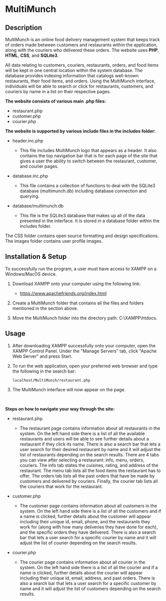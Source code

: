 # MultiMunch

## Description
MultiMunch is an online food delivery management system that keeps track of orders made between customers and restaurants within the application, along with the couriers who delivered these orders. The website uses **PHP**, **HTML**, **CSS**, and **SQLite3**.

All data relating to customers, couriers, restaurants, orders, and food items will be kept in one central location within the system database. The database provides indexing information that catalogs well-known restaurants, their food items, and orders. Using the MultiMunch interface, individuals will be able to search or click for restaurants, customers, and couriers by name in a list on their respective pages.

**The website consists of various main .php files:**

- restaurant.php
- customer.php
- courier.php

**The website is supported by various include files in the includes folder:**

- header.inc.php
	- This file includes MultiMunch logo that appears as a header. It also contains the top navigation bar that is for each page of the site that gives a user the ability to switch between the restaurant, customer, and courier pages.

- database.inc.php
	- This file contains a collection of functions to deal with the SQLite3 database (multimunch.db) including database connection and querying. 

- database/multimunch.db
	- This file is the SQLite3 database that makes up all of the data presented in the interface. It is stored in a database folder within the includes folder. 


The CSS folder contains open source formatting and design specifications. The images folder contains user profile images. 

## Installation & Setup

To successfully run the program, a user must have access to XAMPP on a Windows/MacOS device.

1. Download XAMPP onto your computer using the following link:
	- https://www.apachefriends.org/index.html 

2. Create a MultiMunch folder that contains all the files and folders mentioned in the section above. 

3. Move the MultiMunch folder into the directory path: C:\XAMPP\htdocs.


## Usage
1. After downloading XAMPP successfully onto your computer, open the XAMPP Control Panel. Under the "Manage Servers" tab, click "Apache Web Server" and press Start.

2. To run the web application, open your preferred web browser and type the following in the search bar: 
	```
	localhost/MultiMunch/restaurant.php
	```

3. The MultiMunch interface will now appear on the page.

</br>

**Steps on how to navigate your way through the site:**

- restaurant.php
	- The restaurant page contains information about all restaurants in the system. On the left hand side there is a list of all the available restaurants and users will be able to see further details about a restaurant if they click its name. There is also a search bar that lets a user search for their desired restaurant by name and it will adjust the list of restaurants depending on the search results. There are 4 tabs you can view after selecting a restaurant: info, menu, orders, couriers. The info tab states the cuisines, rating, and address of the restaurant. The menu tab lists all the food items the restaurant has to offer. The orders tab lists all the past orders that have be made by customers and delivered by couriers. Finally, the courier tab lists all the couriers that work for the restaurant. 

- customer.php
	- The customer page contains information about all customers in the system. On the left hand side there is a list of all the customers and if a name is clicked, further details about the customer will appear including their unique id, email, phone, and the restaurants they work for (along with how many deliveries they have done for each), and the specific orders they have delivered. There is also a search bar that lets a user search for a specific courier by name and it will adjust the list of courier depending on the search results. 

- courier.php
	- The courier page contains information about all courier in the system. On the left hand side there is a list of all the courier and if a name is clicked, further details about the courier will appear including their unique id, email, address, and past orders. There is also a search bar that lets a user search for a specific customer by name and it will adjust the list of customers depending on the search results.
